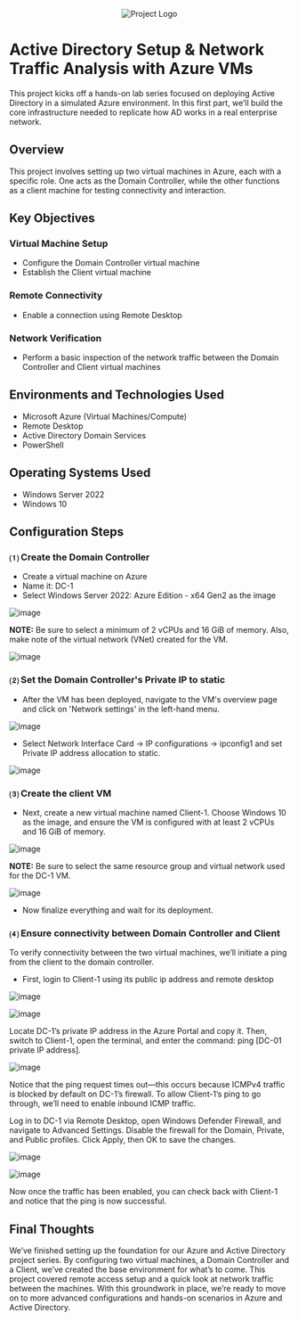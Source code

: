 <p align="center">
<img src="https://i.imgur.com/pU5A58S.png" alt="Project Logo"/>
</p>

<h1>Active Directory Setup & Network Traffic Analysis with Azure VMs</h1>

<p>
This project kicks off a hands-on lab series focused on deploying Active Directory in a simulated Azure environment. In this first part, we’ll build the core infrastructure needed to replicate how AD works in a real enterprise network.
</p>

<h2>Overview</h2>

<p>
This project involves setting up two virtual machines in Azure, each with a specific role. One acts as the Domain Controller, while the other functions as a client machine for testing connectivity and interaction.
</p>

<h2>Key Objectives</h2>

<h3>Virtual Machine Setup</h3>

- Configure the Domain Controller virtual machine
- Establish the Client virtual machine

<h3>Remote Connectivity</h3>

- Enable a connection using Remote Desktop 

<h3>Network Verification</h3>

- Perform a basic inspection of the network traffic between the Domain Controller and Client virtual machines

<h2>Environments and Technologies Used</h2>

- Microsoft Azure (Virtual Machines/Compute)  
- Remote Desktop  
- Active Directory Domain Services 
- PowerShell

<h2>Operating Systems Used</h2>

- Windows Server 2022  
- Windows 10  

<h2>Configuration Steps</h2>

<h3>&#9332; Create the Domain Controller</h3>

- Create a virtual machine on Azure 
- Name it: DC-1
- Select Windows Server 2022: Azure Edition - x64 Gen2 as the image 

![image](https://github.com/user-attachments/assets/3f72ac12-1e33-4c7a-9bb5-fa080e4e96e7)

<p><strong>NOTE:</strong> Be sure to select a minimum of 2 vCPUs and 16 GiB of memory. Also, make note of the virtual network (VNet) created for the VM.</p>

![image](https://github.com/user-attachments/assets/44bbf2cb-67f0-4b8f-8e1a-02565201d11f)

<h3>&#9333; Set the Domain Controller's Private IP to static</h3>

- After the VM has been deployed, navigate to the VM's overview page and click on 'Network settings' in the left-hand menu.

![image](https://github.com/user-attachments/assets/8d3f9e05-d270-4ba6-8215-57fa5bb4d572)

- Select Network Interface Card -> IP configurations -> ipconfig1 and set Private IP address allocation to static.

![image](https://github.com/user-attachments/assets/e5d5f5a8-357c-42a8-af73-4abac75d07cb)

<h3>&#9334; Create the client VM</h3>

- Next, create a new virtual machine named Client-1. Choose Windows 10 as the image, and ensure the VM is configured with at least 2 vCPUs and 16 GiB of memory.

![image](https://github.com/user-attachments/assets/44ab5b02-e082-410e-931f-e9287aeaed23)

<p><strong>NOTE:</strong> Be sure to select the same resource group and virtual network used for the DC-1 VM.</p>

![image](https://github.com/user-attachments/assets/d49543ab-1d95-4e66-88a3-55794e33d0b3)

- Now finalize everything and wait for its deployment.

<h3>&#9335; Ensure connectivity between Domain Controller and Client</h3>

<p>
To verify connectivity between the two virtual machines, we’ll initiate a ping from the client to the domain controller.
</p>

- First, login to Client-1 using its public ip address and remote desktop

![image](https://github.com/user-attachments/assets/9c837a2b-3e0f-43c9-9d34-2d7c99acea4a)

![image](https://github.com/user-attachments/assets/80955032-b1b1-4c52-aaec-fe7a6ddd18ff)

<p>
Locate DC-1’s private IP address in the Azure Portal and copy it. Then, switch to Client-1, open the terminal, and enter the command: ping [DC-01 private IP address].
</p>

![image](https://github.com/user-attachments/assets/6dd5c51e-fc1e-4bbb-baaa-0b936b085bd7)

<p>
Notice that the ping request times out—this occurs because ICMPv4 traffic is blocked by default on DC-1’s firewall. To allow Client-1’s ping to go through, we’ll need to enable inbound ICMP traffic.
</p>

<p>
Log in to DC-1 via Remote Desktop, open Windows Defender Firewall, and navigate to Advanced Settings. Disable the firewall for the Domain, Private, and Public profiles. Click Apply, then OK to save the changes.
</p>

![image](https://github.com/user-attachments/assets/4fe9e17a-6fa1-4b75-acd1-7f970f2b0c40)

![image](https://github.com/user-attachments/assets/5d4e765f-20fa-4d05-a238-b1732ac59495)

<p>
Now once the traffic has been enabled, you can check back with Client-1 and notice that the ping is now successful.
</p>

<h2>Final Thoughts</h2>

<p>
We’ve finished setting up the foundation for our Azure and Active Directory project series. By configuring two virtual machines, a Domain Controller and a Client, we’ve created the base environment for what’s to come. This project covered remote access setup and a quick look at network traffic between the machines. With this groundwork in place, we’re ready to move on to more advanced configurations and hands-on scenarios in Azure and Active Directory.
</p>
